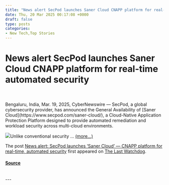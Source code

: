 ```yaml
---
title: "News alert SecPod launches Saner Cloud CNAPP platform for real-time automated security"
date: Thu, 20 Mar 2025 00:17:08 +0000
draft: false
type: posts
categories: 
- New Tech,Top Stories
---
```

# News alert SecPod launches Saner Cloud CNAPP platform for real-time automated security

<br/>

<br/>
Bengaluru, India, Mar. 19, 2025, CyberNewswire — SecPod, a global cybersecurity provider, has announced the General Availability of [Saner Cloud](https://www.secpod.com/saner-cloud/), a Cloud-Native Application Protection Platform designed to provide automated remediation and workload security across multi-cloud environments.

[![](https://www.lastwatchdog.com/wp/wp-content/uploads/sedpod-logo.png)](https://www.lastwatchdog.com/wp/wp-content/uploads/sedpod-logo.png)Unlike conventional security … [(more…)](https://www.lastwatchdog.com/news-alert-secpod-launches-saner-cloud-cnapp-platform-for-real-time-automated-security/)

The post [News alert: SecPod launches ‘Saner Cloud’ — CNAPP platform for real-time, automated security](https://www.lastwatchdog.com/news-alert-secpod-launches-saner-cloud-cnapp-platform-for-real-time-automated-security/) first appeared on [The Last Watchdog](https://www.lastwatchdog.com).

#### [Source](https://www.lastwatchdog.com/news-alert-secpod-launches-saner-cloud-cnapp-platform-for-real-time-automated-security/)

<br/>
---

